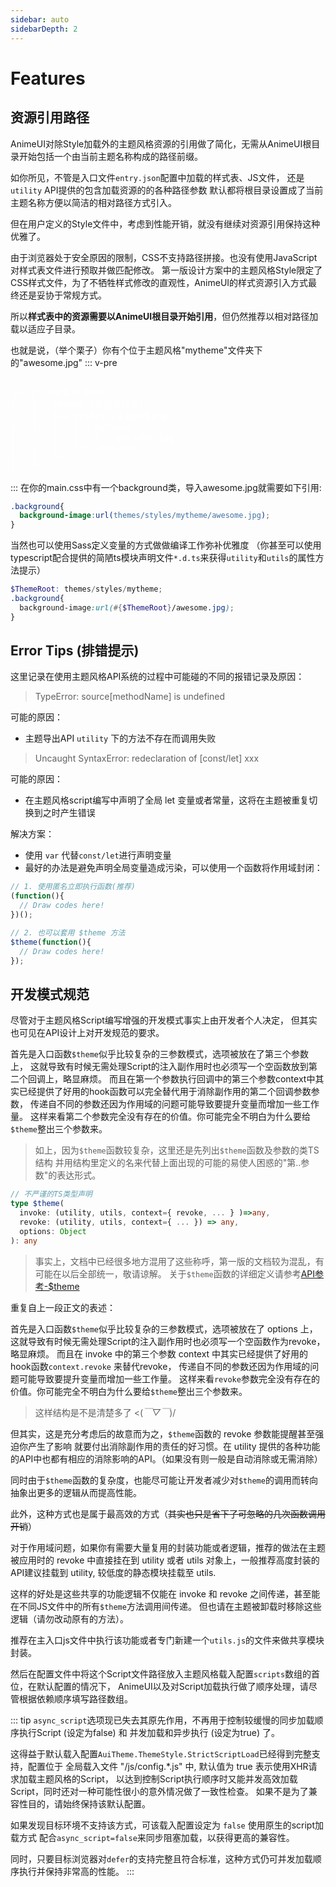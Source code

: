 ```yaml
---
sidebar: auto
sidebarDepth: 2
---
```


# Features

## 资源引用路径

AnimeUI对除Style加载外的主题风格资源的引用做了简化，无需从AnimeUI根目录开始包括一个由当前主题名称构成的路径前缀。

如你所见，不管是入口文件`entry.json`配置中加载的样式表、JS文件，
还是 `utility` API提供的包含加载资源的的各种路径参数
默认都将根目录设置成了当前主题名称方便以简洁的相对路径方式引入。

但在用户定义的Style文件中，考虑到性能开销，就没有继续对资源引用保持这种优雅了。

由于浏览器处于安全原因的限制，CSS不支持路径拼接。也没有使用JavaScript对样式表文件进行预取并做匹配修改。
第一版设计方案中的主题风格Style限定了CSS样式文件，为了不牺牲样式修改的直观性，AnimeUI的样式资源引入方式最终还是妥协于常规方式。

所以**样式表中的资源需要以AnimeUI根目录开始引用**，但仍然推荐以相对路径加载以适应子目录。

也就是说，（举个栗子）你有个位于主题风格"mytheme"文件夹下的"awesome.jpg"
::: v-pre
<pre style="color:#fff;">
.
├── /  (WebUI Root)
│   ├── themes (主题总目录)
│   │   ├── styles (主题风格目录)
|   |   |   ├── mytheme
|   |   |   |   ├── awesome.jpg
|   |   |   └── main.css
│   │   └── ...
│   └── ... 
</pre>
:::
在你的main.css中有一个background类，导入awesome.jpg就需要如下引用:
```css
.background{
  background-image:url(themes/styles/mytheme/awesome.jpg);
}
```

当然也可以使用Sass定义变量的方式做做编译工作弥补优雅度
（你甚至可以使用typescript配合提供的简陋ts模块声明文件`*.d.ts`来获得`utility`和`utils`的属性方法提示）
```scss
$ThemeRoot: themes/styles/mytheme;
.background{
  background-image:url(#{$ThemeRoot}/awesome.jpg);
}
```


## Error Tips (排错提示)

这里记录在使用主题风格API系统的过程中可能碰的不同的报错记录及原因：

> TypeError: source[methodName] is undefined

可能的原因：
- 主题导出API `utility` 下的方法不存在而调用失败


> Uncaught SyntaxError: redeclaration of [const/let] xxx

可能的原因：
- 在主题风格script编写中声明了全局 let 变量或者常量，这将在主题被重复切换到之时产生错误

解决方案：
- 使用 `var` 代替`const/let`进行声明变量
- 最好的办法是避免声明全局变量造成污染，可以使用一个函数将作用域封闭：

```js
// 1. 使用匿名立即执行函数(推荐)
(function(){
  // Draw codes here!
})();

// 2. 也可以套用 $theme 方法
$theme(function(){
  // Draw codes here!
});
```

## 开发模式规范

尽管对于主题风格Script编写增强的开发模式事实上由开发者个人决定，
但其实也可见在API设计上对开发规范的要求。

首先是入口函数`$theme`似乎比较复杂的三参数模式，选项被放在了第三个参数上，
这就导致有时候无需处理Script的注入副作用时也必须写一个空函数放到第二个回调上，略显麻烦。
而且在第一个参数执行回调中的第三个参数context中其实已经提供了好用的hook函数可以完全替代用于消除副作用的第二个回调参数参数，
传递自不同的参数还因为作用域的问题可能导致要提升变量而增加一些工作量。
这样来看第二个参数完全没有存在的价值。你可能完全不明白为什么要给`$theme`整出三个参数来。

> 如上，因为`$theme`函数较复杂，这里还是先列出`$theme`函数及参数的类TS结构
> 并用结构里定义的名来代替上面出现的可能的易使人困惑的"第..参数"的表达形式。

```ts
// 不严谨的TS类型声明
type $theme(
  invoke: (utility, utils, context={ revoke, ... } )=>any,
  revoke: (utility, utils, context={ ... }) => any,
  options: Object
): any
```
> 事实上，文档中已经很多地方混用了这些称呼，第一版的文档较为混乱，有可能在以后全部统一，敬请谅解。
> 关于`$theme`函数的详细定义请参考[API参考-$theme](api-config#theme)

重复自上一段正文的表述：

首先是入口函数`$theme`似乎比较复杂的三参数模式，选项被放在了 options 上，
这就导致有时候无需处理Script的注入副作用时也必须写一个空函数作为revoke，略显麻烦。
而且在 invoke 中的第三个参数 context 中其实已经提供了好用的 hook函数`context.revoke` 来替代revoke，
传递自不同的参数还因为作用域的问题可能导致要提升变量而增加一些工作量。
这样来看`revoke`参数完全没有存在的价值。你可能完全不明白为什么要给`$theme`整出三个参数来。

> 这样结构是不是清楚多了 <(*￣▽￣*)/

但其实，这是充分考虑后的故意而为之，`$theme`函数的 revoke 参数能提醒甚至强迫你产生了影响
就要付出消除副作用的责任的好习惯。在 utility 提供的各种功能的API中也都有相应的消除影响的API。（如果没有则一般是自动消除或无需消除）

同时由于`$theme`函数的复杂度，也能尽可能让开发者减少对`$theme`的调用而转向抽象出更多的逻辑从而提高性能。

此外，这种方式也是属于最高效的方式（~~其实也只是省下了可忽略的几次函数调用开销~~）

对于作用域问题，如果你有需要大量复用的封装功能或者逻辑，推荐的做法在主题被应用时的 revoke 中直接挂在到
utility 或者 utils 对象上，一般推荐高度封装的API建议挂载到 utility, 较低度的静态模块挂载至 utils.

这样的好处是这些共享的功能逻辑不仅能在 invoke 和 revoke 之间传递，甚至能在不同JS文件中的所有`$theme`方法调用间传递。
但也请在主题被卸载时移除这些逻辑（请勿改动原有的方法）。

推荐在主入口js文件中执行该功能或者专门新建一个`utils.js`的文件来做共享模块封装。

然后在配置文件中将这个Script文件路径放入主题风格载入配置`scripts`数组的首位，在默认配置的情况下，
AnimeUI以及对Script加载执行做了顺序处理，请尽管根据依赖顺序填写路径数组。

::: tip
`async_script`选项现已失去其原先作用，不再用于控制较缓慢的同步加载顺序执行Script (设定为false) 
和 并发加载和异步执行 (设定为true) 了。

这得益于默认载入配置`AuiTheme.ThemeStyle.StrictScriptLoad`已经得到完整支持，配置位于
全局载入文件 "/js/config.*.js" 中, 默认值为 true 表示使用XHR请求加载主题风格的Script，
以达到控制Script执行顺序时又能并发高效加载Script，同时还对一种可能性很小的意外情况做了一致性检查。
如果不是为了兼容性目的，请始终保持该默认配置。

如果发现目标环境不支持该方式，可该载入配置设定为 `false` 使用原生的script加载方式
配合`async_script=false`来同步阻塞加载，以获得更高的兼容性。

同时，只要目标浏览器对`defer`的支持完整且符合标准，这种方式仍可并发加载顺序执行并保持非常高的性能。
:::
